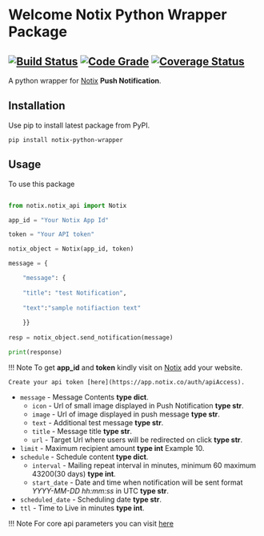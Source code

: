 # Welcome Notix Python Wrapper Package 
## [![Build Status](https://travis-ci.com/shreyanshu7101904/notix-push-notification.svg?branch=main)](https://travis-ci.com/shreyanshu7101904/notix-push-notification) [![Code Grade](https://www.code-inspector.com/project/23881/status/svg)](https://frontend.code-inspector.com/project/23881/dashboard) [![Coverage Status](https://coveralls.io/repos/github/shreyanshu7101904/notix-push-notification/badge.svg?branch=main)](https://coveralls.io/github/shreyanshu7101904/notix-push-notification?branch=main)
A python wrapper for [Notix](https://notix.co/) **Push Notification**.

## Installation
Use pip to install latest package from PyPI.
``` 
pip install notix-python-wrapper
```
## Usage
To use this package
```python

from notix.notix_api import Notix

app_id = "Your Notix App Id"

token = "Your API token"

notix_object = Notix(app_id, token)

message = { 

    "message": {
    
    "title": "test Notification", 
    
    "text":"sample notifiaction text"
    
    }}
    
resp = notix_object.send_notification(message)

print(response)
```
!!! Note
    To get **app_id** and **token** kindly visit on [Notix](https://notix.co) add your website.
    
    Create your api token [here](https://app.notix.co/auth/apiAccess).

* `message` - Message Contents **type dict**.
    * `icon` - Url of small image displayed in Push Notification **type str**.
    * `image` - Url of image displayed in push message **type str**.
    * `text` - Additional test message **type str**.  
    * `title` - Message title **type str**.  
    * `url` - Target Url where users will be redirected on click **type str**.
* `limit` - Maximum recipient amount **type int** Example 10.
* `schedule` - Schedule content **type dict**.
    * `interval` - Mailing repeat interval in minutes, minimum 60 maximum 43200(30 days) **type int**.
    * `start_date` - Date and time when notification will be sent format _YYYY-MM-DD hh:mm:ss_ in UTC **type str**.
* `scheduled_date` - Scheduling date **type str**.
* `ttl` - Time to Live in minutes **type int**.

!!! Note
    For core api parameters you can visit [here](https://docs.notix.co/api-send.html) 
